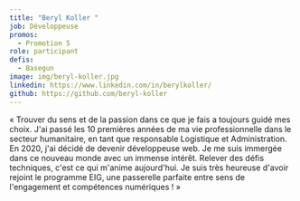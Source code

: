 ```yaml
---
title: "Beryl Koller "
job: Développeuse
promos:
  - Promotion 5
role: participant
defis:
  - Basegun
image: img/beryl-koller.jpg
linkedin: https://www.linkedin.com/in/berylkoller/
github: https://github.com/beryl-koller
---
```

« Trouver du sens et de la passion dans ce que je fais a toujours guidé mes choix. J'ai passé les 10 premières années de ma vie professionnelle dans le secteur humanitaire, en tant que responsable Logistique et Administration. En 2020, j'ai décidé de devenir développeuse web. Je me suis immergée dans ce nouveau monde avec un immense intérêt. Relever des défis techniques, c'est ce qui m'anime aujourd'hui. Je suis très heureuse d'avoir rejoint le programme EIG, une passerelle parfaite entre sens de l'engagement et compétences numériques ! »
